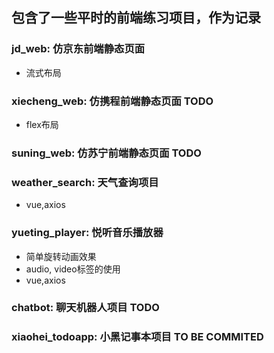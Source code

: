 ﻿## 包含了一些平时的前端练习项目，作为记录
### jd_web: 仿京东前端静态页面
 - 流式布局
### xiecheng_web: 仿携程前端静态页面 TODO
 - flex布局
### suning_web: 仿苏宁前端静态页面 TODO
### weather_search: 天气查询项目
 - vue,axios
### yueting_player: 悦听音乐播放器
 - 简单旋转动画效果
 - audio, video标签的使用
 - vue,axios
### chatbot: 聊天机器人项目 TODO
### xiaohei_todoapp: 小黑记事本项目 TO BE COMMITED

